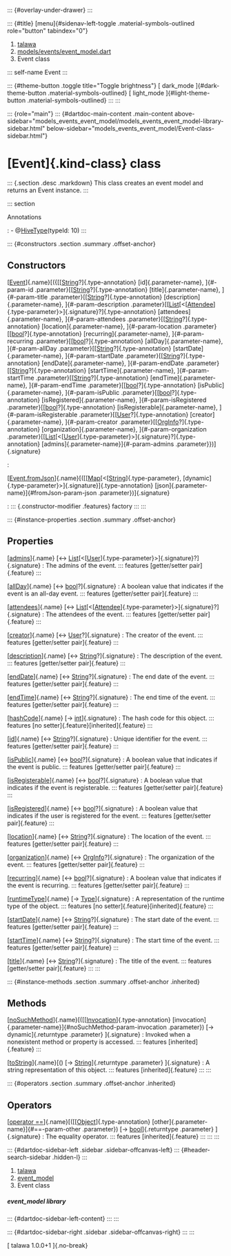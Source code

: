::: {#overlay-under-drawer}
:::

::: {#title}
[menu]{#sidenav-left-toggle .material-symbols-outlined role="button"
tabindex="0"}

1.  [talawa](../index.html)
2.  [models/events/event_model.dart](../models_events_event_model/)
3.  Event class

::: self-name
Event
:::

::: {#theme-button .toggle title="Toggle brightness"}
[ dark_mode ]{#dark-theme-button .material-symbols-outlined} [
light_mode ]{#light-theme-button .material-symbols-outlined}
:::
:::

::: {role="main"}
::: {#dartdoc-main-content .main-content above-sidebar="models_events_event_model/models_events_event_model-library-sidebar.html" below-sidebar="models_events_event_model/Event-class-sidebar.html"}
<div>

# [Event]{.kind-class} class

</div>

::: {.section .desc .markdown}
This class creates an event model and returns an Event instance.
:::

::: section

Annotations

:   -   @[HiveType](https://pub.dev/documentation/hive/2.2.3/hive/HiveType-class.html)(typeId:
        10)
:::

::: {#constructors .section .summary .offset-anchor}
## Constructors

[[Event](../models_events_event_model/Event/Event.html)]{.name}[({[[[String](https://api.flutter.dev/flutter/dart-core/String-class.html)?]{.type-annotation} [id]{.parameter-name}, ]{#-param-id .parameter}[[[String](https://api.flutter.dev/flutter/dart-core/String-class.html)?]{.type-annotation} [title]{.parameter-name}, ]{#-param-title .parameter}[[[String](https://api.flutter.dev/flutter/dart-core/String-class.html)?]{.type-annotation} [description]{.parameter-name}, ]{#-param-description .parameter}[[[List](https://api.flutter.dev/flutter/dart-core/List-class.html)[\<[[Attendee](../models_events_event_model/Attendee-class.html)]{.type-parameter}\>]{.signature}?]{.type-annotation} [attendees]{.parameter-name}, ]{#-param-attendees .parameter}[[[String](https://api.flutter.dev/flutter/dart-core/String-class.html)?]{.type-annotation} [location]{.parameter-name}, ]{#-param-location .parameter}[[[bool](https://api.flutter.dev/flutter/dart-core/bool-class.html)?]{.type-annotation} [recurring]{.parameter-name}, ]{#-param-recurring .parameter}[[[bool](https://api.flutter.dev/flutter/dart-core/bool-class.html)?]{.type-annotation} [allDay]{.parameter-name}, ]{#-param-allDay .parameter}[[[String](https://api.flutter.dev/flutter/dart-core/String-class.html)?]{.type-annotation} [startDate]{.parameter-name}, ]{#-param-startDate .parameter}[[[String](https://api.flutter.dev/flutter/dart-core/String-class.html)?]{.type-annotation} [endDate]{.parameter-name}, ]{#-param-endDate .parameter}[[[String](https://api.flutter.dev/flutter/dart-core/String-class.html)?]{.type-annotation} [startTime]{.parameter-name}, ]{#-param-startTime .parameter}[[[String](https://api.flutter.dev/flutter/dart-core/String-class.html)?]{.type-annotation} [endTime]{.parameter-name}, ]{#-param-endTime .parameter}[[[bool](https://api.flutter.dev/flutter/dart-core/bool-class.html)?]{.type-annotation} [isPublic]{.parameter-name}, ]{#-param-isPublic .parameter}[[[bool](https://api.flutter.dev/flutter/dart-core/bool-class.html)?]{.type-annotation} [isRegistered]{.parameter-name}, ]{#-param-isRegistered .parameter}[[[bool](https://api.flutter.dev/flutter/dart-core/bool-class.html)?]{.type-annotation} [isRegisterable]{.parameter-name}, ]{#-param-isRegisterable .parameter}[[[User](../models_user_user_info/User-class.html)?]{.type-annotation} [creator]{.parameter-name}, ]{#-param-creator .parameter}[[[OrgInfo](../models_organization_org_info/OrgInfo-class.html)?]{.type-annotation} [organization]{.parameter-name}, ]{#-param-organization .parameter}[[[List](https://api.flutter.dev/flutter/dart-core/List-class.html)[\<[[User](../models_user_user_info/User-class.html)]{.type-parameter}\>]{.signature}?]{.type-annotation} [admins]{.parameter-name}]{#-param-admins .parameter}})]{.signature}

:   

[[Event.fromJson](../models_events_event_model/Event/Event.fromJson.html)]{.name}[([[[Map](https://api.flutter.dev/flutter/dart-core/Map-class.html)[\<[[String](https://api.flutter.dev/flutter/dart-core/String-class.html)]{.type-parameter}, [dynamic]{.type-parameter}\>]{.signature}]{.type-annotation} [json]{.parameter-name}]{#fromJson-param-json .parameter})]{.signature}

:   ::: {.constructor-modifier .features}
    factory
    :::
:::

::: {#instance-properties .section .summary .offset-anchor}
## Properties

[[admins](../models_events_event_model/Event/admins.html)]{.name} [↔ [List](https://api.flutter.dev/flutter/dart-core/List-class.html)[\<[[User](../models_user_user_info/User-class.html)]{.type-parameter}\>]{.signature}?]{.signature}
:   The admins of the event.
    ::: features
    [getter/setter pair]{.feature}
    :::

[[allDay](../models_events_event_model/Event/allDay.html)]{.name} [↔ [bool](https://api.flutter.dev/flutter/dart-core/bool-class.html)?]{.signature}
:   A boolean value that indicates if the event is an all-day event.
    ::: features
    [getter/setter pair]{.feature}
    :::

[[attendees](../models_events_event_model/Event/attendees.html)]{.name} [↔ [List](https://api.flutter.dev/flutter/dart-core/List-class.html)[\<[[Attendee](../models_events_event_model/Attendee-class.html)]{.type-parameter}\>]{.signature}?]{.signature}
:   The attendees of the event.
    ::: features
    [getter/setter pair]{.feature}
    :::

[[creator](../models_events_event_model/Event/creator.html)]{.name} [↔ [User](../models_user_user_info/User-class.html)?]{.signature}
:   The creator of the event.
    ::: features
    [getter/setter pair]{.feature}
    :::

[[description](../models_events_event_model/Event/description.html)]{.name} [↔ [String](https://api.flutter.dev/flutter/dart-core/String-class.html)?]{.signature}
:   The description of the event.
    ::: features
    [getter/setter pair]{.feature}
    :::

[[endDate](../models_events_event_model/Event/endDate.html)]{.name} [↔ [String](https://api.flutter.dev/flutter/dart-core/String-class.html)?]{.signature}
:   The end date of the event.
    ::: features
    [getter/setter pair]{.feature}
    :::

[[endTime](../models_events_event_model/Event/endTime.html)]{.name} [↔ [String](https://api.flutter.dev/flutter/dart-core/String-class.html)?]{.signature}
:   The end time of the event.
    ::: features
    [getter/setter pair]{.feature}
    :::

[[hashCode](https://api.flutter.dev/flutter/dart-core/Object/hashCode.html)]{.name} [→ [int](https://api.flutter.dev/flutter/dart-core/int-class.html)]{.signature}
:   The hash code for this object.
    ::: features
    [no setter]{.feature}[inherited]{.feature}
    :::

[[id](../models_events_event_model/Event/id.html)]{.name} [↔ [String](https://api.flutter.dev/flutter/dart-core/String-class.html)?]{.signature}
:   Unique identifier for the event.
    ::: features
    [getter/setter pair]{.feature}
    :::

[[isPublic](../models_events_event_model/Event/isPublic.html)]{.name} [↔ [bool](https://api.flutter.dev/flutter/dart-core/bool-class.html)?]{.signature}
:   A boolean value that indicates if the event is public.
    ::: features
    [getter/setter pair]{.feature}
    :::

[[isRegisterable](../models_events_event_model/Event/isRegisterable.html)]{.name} [↔ [bool](https://api.flutter.dev/flutter/dart-core/bool-class.html)?]{.signature}
:   A boolean value that indicates if the event is registerable.
    ::: features
    [getter/setter pair]{.feature}
    :::

[[isRegistered](../models_events_event_model/Event/isRegistered.html)]{.name} [↔ [bool](https://api.flutter.dev/flutter/dart-core/bool-class.html)?]{.signature}
:   A boolean value that indicates if the user is registered for the
    event.
    ::: features
    [getter/setter pair]{.feature}
    :::

[[location](../models_events_event_model/Event/location.html)]{.name} [↔ [String](https://api.flutter.dev/flutter/dart-core/String-class.html)?]{.signature}
:   The location of the event.
    ::: features
    [getter/setter pair]{.feature}
    :::

[[organization](../models_events_event_model/Event/organization.html)]{.name} [↔ [OrgInfo](../models_organization_org_info/OrgInfo-class.html)?]{.signature}
:   The organization of the event.
    ::: features
    [getter/setter pair]{.feature}
    :::

[[recurring](../models_events_event_model/Event/recurring.html)]{.name} [↔ [bool](https://api.flutter.dev/flutter/dart-core/bool-class.html)?]{.signature}
:   A boolean value that indicates if the event is recurring.
    ::: features
    [getter/setter pair]{.feature}
    :::

[[runtimeType](https://api.flutter.dev/flutter/dart-core/Object/runtimeType.html)]{.name} [→ [Type](https://api.flutter.dev/flutter/dart-core/Type-class.html)]{.signature}
:   A representation of the runtime type of the object.
    ::: features
    [no setter]{.feature}[inherited]{.feature}
    :::

[[startDate](../models_events_event_model/Event/startDate.html)]{.name} [↔ [String](https://api.flutter.dev/flutter/dart-core/String-class.html)?]{.signature}
:   The start date of the event.
    ::: features
    [getter/setter pair]{.feature}
    :::

[[startTime](../models_events_event_model/Event/startTime.html)]{.name} [↔ [String](https://api.flutter.dev/flutter/dart-core/String-class.html)?]{.signature}
:   The start time of the event.
    ::: features
    [getter/setter pair]{.feature}
    :::

[[title](../models_events_event_model/Event/title.html)]{.name} [↔ [String](https://api.flutter.dev/flutter/dart-core/String-class.html)?]{.signature}
:   The title of the event.
    ::: features
    [getter/setter pair]{.feature}
    :::
:::

::: {#instance-methods .section .summary .offset-anchor .inherited}
## Methods

[[noSuchMethod](https://api.flutter.dev/flutter/dart-core/Object/noSuchMethod.html)]{.name}[([[[Invocation](https://api.flutter.dev/flutter/dart-core/Invocation-class.html)]{.type-annotation} [invocation]{.parameter-name}]{#noSuchMethod-param-invocation .parameter}) [→ dynamic]{.returntype .parameter} ]{.signature}
:   Invoked when a nonexistent method or property is accessed.
    ::: features
    [inherited]{.feature}
    :::

[[toString](https://api.flutter.dev/flutter/dart-core/Object/toString.html)]{.name}[() [→ [String](https://api.flutter.dev/flutter/dart-core/String-class.html)]{.returntype .parameter} ]{.signature}
:   A string representation of this object.
    ::: features
    [inherited]{.feature}
    :::
:::

::: {#operators .section .summary .offset-anchor .inherited}
## Operators

[[operator ==](https://api.flutter.dev/flutter/dart-core/Object/operator_equals.html)]{.name}[([[[Object](https://api.flutter.dev/flutter/dart-core/Object-class.html)]{.type-annotation} [other]{.parameter-name}]{#==-param-other .parameter}) [→ [bool](https://api.flutter.dev/flutter/dart-core/bool-class.html)]{.returntype .parameter} ]{.signature}
:   The equality operator.
    ::: features
    [inherited]{.feature}
    :::
:::
:::

::: {#dartdoc-sidebar-left .sidebar .sidebar-offcanvas-left}
::: {#header-search-sidebar .hidden-l}
:::

1.  [talawa](../index.html)
2.  [event_model](../models_events_event_model/)
3.  Event class

##### event_model library

::: {#dartdoc-sidebar-left-content}
:::
:::

::: {#dartdoc-sidebar-right .sidebar .sidebar-offcanvas-right}
:::
:::

[ talawa 1.0.0+1 ]{.no-break}
